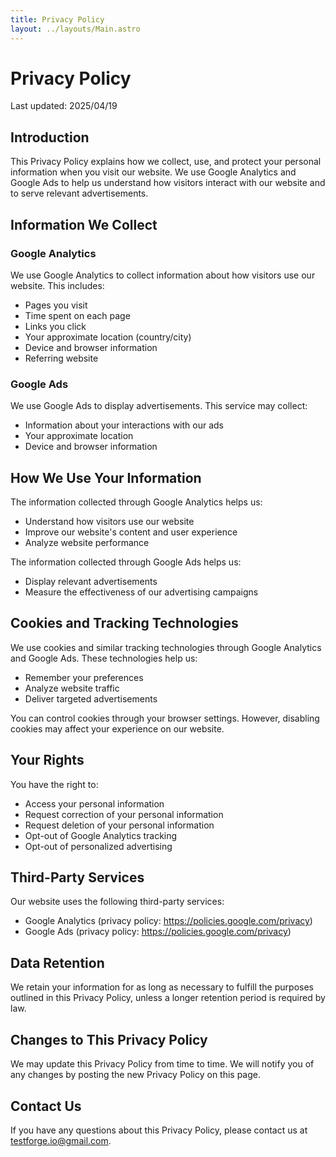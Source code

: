 ```yaml
---
title: Privacy Policy
layout: ../layouts/Main.astro
---
```


# Privacy Policy

Last updated: 2025/04/19

## Introduction

This Privacy Policy explains how we collect, use, and protect your personal information when you visit our website. We use Google Analytics and Google Ads to help us understand how visitors interact with our website and to serve relevant advertisements.

## Information We Collect

### Google Analytics

We use Google Analytics to collect information about how visitors use our website. This includes:

- Pages you visit
- Time spent on each page
- Links you click
- Your approximate location (country/city)
- Device and browser information
- Referring website

### Google Ads

We use Google Ads to display advertisements. This service may collect:

- Information about your interactions with our ads
- Your approximate location
- Device and browser information

## How We Use Your Information

The information collected through Google Analytics helps us:

- Understand how visitors use our website
- Improve our website's content and user experience
- Analyze website performance

The information collected through Google Ads helps us:

- Display relevant advertisements
- Measure the effectiveness of our advertising campaigns

## Cookies and Tracking Technologies

We use cookies and similar tracking technologies through Google Analytics and Google Ads. These technologies help us:

- Remember your preferences
- Analyze website traffic
- Deliver targeted advertisements

You can control cookies through your browser settings. However, disabling cookies may affect your experience on our website.

## Your Rights

You have the right to:

- Access your personal information
- Request correction of your personal information
- Request deletion of your personal information
- Opt-out of Google Analytics tracking
- Opt-out of personalized advertising

## Third-Party Services

Our website uses the following third-party services:

- Google Analytics (privacy policy: https://policies.google.com/privacy)
- Google Ads (privacy policy: https://policies.google.com/privacy)

## Data Retention

We retain your information for as long as necessary to fulfill the purposes outlined in this Privacy Policy, unless a longer retention period is required by law.

## Changes to This Privacy Policy

We may update this Privacy Policy from time to time. We will notify you of any changes by posting the new Privacy Policy on this page.

## Contact Us

If you have any questions about this Privacy Policy, please contact us at testforge.io@gmail.com.
